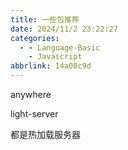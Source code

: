 ```yaml
---
title: 一些包推荐
date: 2024/11/2 23:22:27
categories:
  - - Language-Basic
    - Javascript
abbrlink: 14a08c9d
---
```

anywhere

light-server 


都是热加载服务器